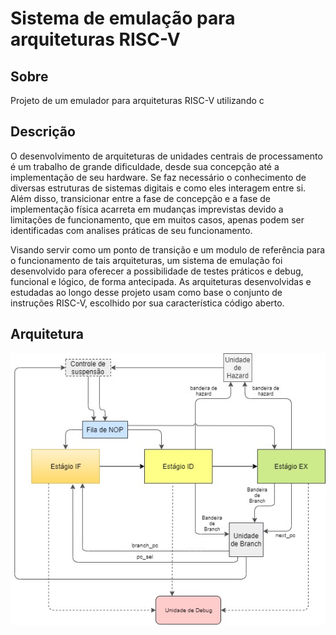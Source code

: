 # Sistema de emulação para arquiteturas RISC-V
## Sobre
Projeto de um emulador para arquiteturas RISC-V utilizando c
## Descrição
O desenvolvimento de arquiteturas de unidades centrais de processamento é um trabalho de grande dificuldade, desde sua concepção até a implementação de seu hardware. Se faz necessário o conhecimento de diversas estruturas de sistemas digitais e como eles interagem entre si. Além disso, transicionar entre a fase de concepção e a fase de implementação física acarreta em mudanças imprevistas devido a limitações de funcionamento, que em muitos casos, apenas podem ser identificadas com analises práticas de seu funcionamento.

Visando servir como um ponto de transição e um modulo de referência para o funcionamento de tais arquiteturas, um sistema de emulação foi desenvolvido para oferecer a possibilidade de testes práticos e debug, funcional e lógico, de forma antecipada. As arquiteturas desenvolvidas e estudadas ao longo desse projeto usam como base o conjunto de instruções RISC-V, escolhido por sua característica código aberto.
## Arquitetura
![alt text](https://github.com/dimasgb7/riscv-emu/blob/master/arquitetura.jpg)
